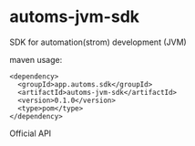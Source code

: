 # automs-jvm-sdk 
SDK for automation(strom) development (JVM)


maven usage:
```
<dependency>
  <groupId>app.automs.sdk</groupId>
  <artifactId>automs-jvm-sdk</artifactId>
  <version>0.1.0</version>
  <type>pom</type>
</dependency>
```

Official API 
